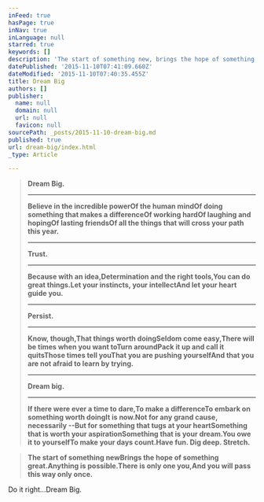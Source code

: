 ```yaml
---
inFeed: true
hasPage: true
inNav: true
inLanguage: null
starred: true
keywords: []
description: 'The start of something new, brings the hope of something great.'
datePublished: '2015-11-10T07:41:09.660Z'
dateModified: '2015-11-10T07:40:35.455Z'
title: Dream Big
authors: []
publisher:
  name: null
  domain: null
  url: null
  favicon: null
sourcePath: _posts/2015-11-10-dream-big.md
published: true
url: dream-big/index.html
_type: Article

---
```

> **Dream Big.**
> 
> ****
> 
> **Believe in the incredible powerOf the human mindOf doing something that makes a differenceOf working hardOf laughing and hopingOf lasting friendsOf all the things that will cross your path this year.**
> 
> ****
> 
> **Trust.**
> 
> ****
> 
> **Because with an idea,Determination and the right tools,You can do great things.Let your instincts, your intellectAnd let your heart guide you.**
> 
> ****
> 
> **Persist.**
> 
> ****
> 
> **Know, though,That things worth doingSeldom come easy,There will be times when you want toTurn aroundPack it up and call it quitsThose times tell youThat you are pushing yourselfAnd that you are not afraid to learn by trying.**
> 
> ****
> 
> **Dream big.**
> 
> ****
> 
> **If there were ever a time to dare,To make a differenceTo embark on something worth doingIt is now.Not for any grand cause, necessarily --But for something that tugs at your heartSomething that is worth your aspirationSomething that is your dream.You owe it to yourselfTo make your days count.Have fun. Dig deep. Stretch.**

> **The start of something newBrings the hope of something great.Anything is possible.There is only one you,And you will pass this way only once.**

Do it right...Dream Big.